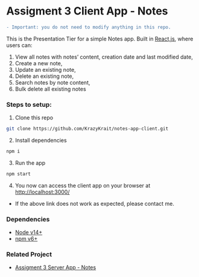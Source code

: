 # Assigment 3 Client App - Notes

```diff
- Important: you do not need to modify anything in this repo.
```

This is the Presentation Tier for a simple Notes app. Built in [React,js](https://reactjs.org/), where users can:
1. View all notes with notes’ content, creation date and last modified date,
2. Create a new note,
3. Update an existing note,
4. Delete an existing note,
5. Search notes by note content,
6. Bulk delete all existing notes



### Steps to setup:

1. Clone this repo
```bash
git clone https://github.com/KrazyKrait/notes-app-client.git
```

2. Install dependencies
```bash
npm i

```

3. Run the app
```bash
npm start

```

4. You now can access the client app on your browser at [http://localhost:3000/](http://localhost:3000/)
- If the above link does not work as expected, please contact me.


### Dependencies 
- [Node v14+](https://nodejs.org/en/)
- [npm v6+](https://www.npmjs.com/)

### Related Project
- [Assigment 3 Server App - Notes](https://github.com/KrazyKrait/notes-app-server)
